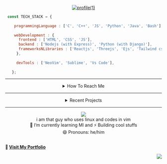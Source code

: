 <!--
**amitanshusahu/amitanshusahu** is a ✨ _special_ ✨ repository because its `README.md` (this file) appears on your GitHub profile.

Here are some ideas to get you started:

- 🔭 I’m currently working on ...
- 🌱 I’m currently learning ...
- 👯 I’m looking to collaborate on ...
- 🤔 I’m looking for help with ...
- 💬 Ask me about ...
- 📫 How to reach me: ...
- 😄 Pronouns: ...
- ⚡ Fun fact: ...
-->
<div align="center" title="designed by the ⚡ Amitanshu Sahu">

[![profile(1)](https://user-images.githubusercontent.com/83657737/220822264-089283cc-17cc-41a9-8dd0-21628768794c.png)](https://github.com/amitanshusahu)

</div>

```javascript
 const TECH_STACK = {
 
    programmingLanguage : ['C', 'C++', 'JS', 'Python', 'Java', 'Bash'],
    
    webDevelopment : {
      frontend : ['HTML', 'CSS', 'JS'],
      backend : ['Nodejs (with Express)', 'Python (with Django)'],
      frameworksNLibraries : ['Reactjs', 'Threejs', 'Ejs', 'Tailwind css', 'Bootstrap'],
     },
     
     devTools : ['NeoVim', 'Sublime', 'Vs Code'],
     
   };
```
---

<div align="center"> 
  
  <details> <summary> How To Reach Me </summary>
    <br>
    too lazy to update this
  </details>
  
 --- 
  
  <details> <summary> Recent Projects </summary>
    <br>
    see pinned ones for the projects :)
  </details>
  
---  
<!-- ![](https://github-readme-stats.vercel.app/api?username=amitanshusahu&theme=buefy&hide_border=false&include_all_commits=false&count_private=false) -->
![](https://github-readme-streak-stats.herokuapp.com/?user=amitanshusahu&theme=buefy&hide_border=false)
<br> i am that guy who uses linux and codes in vim <br>
🌱 I’m currently learning Ml and ⚡ Building cool stuffs <br>
😄 Pronouns: he/him <br>
</div>

<div align="left"> 
  
  <br><b>🧿  [ Visit My Portfolio ](https://github.com/amitanshusahu/amitanshusahu/edit/master/README.md) </b>
  
</div>

<div align="right"> 
  
  [![](https://visitcount.itsvg.in/api?id=amitanshusahu&icon=6&color=0)](https://visitcount.itsvg.in)
  
</div>
 
